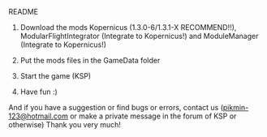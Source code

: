 README

1. Download the mods Kopernicus (1.3.0-6/1.3.1-X RECOMMEND!!), ModularFlightIntegrator (Integrate to Kopernicus!) and ModuleManager (Integrate to Kopernicus!)

2. Put the mods files in the GameData folder

3. Start the game (KSP)

4. Have fun :)

And if you have a suggestion or find bugs or errors, contact us (pikmin-123@hotmail.com or make a private message in the forum of KSP or otherwise) Thank you very much!
